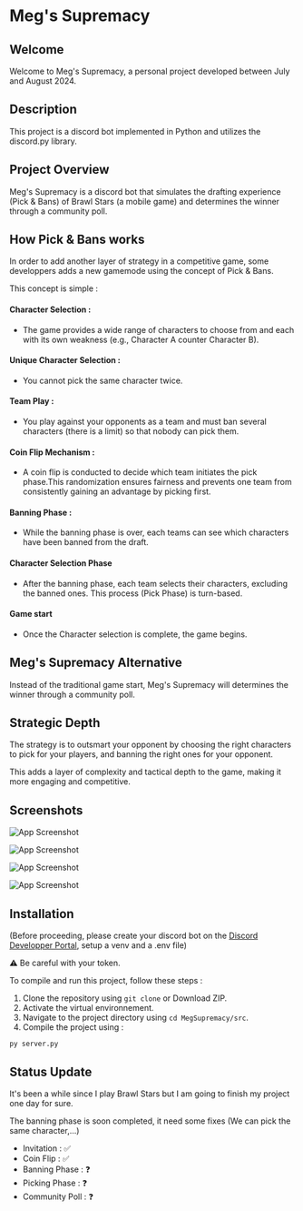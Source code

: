 
# Meg's Supremacy

## Welcome
Welcome to Meg's Supremacy, a personal project developed between July and August 2024.

## Description
This project is a discord bot implemented in Python and utilizes the discord.py library.

## Project Overview

Meg's Supremacy is a discord bot that simulates the drafting experience (Pick & Bans) of Brawl Stars (a mobile game) and determines the winner through a community poll.

## How Pick & Bans works

In order to add another layer of strategy in a competitive game, some developpers adds a new gamemode using the concept of Pick & Bans.

This concept is simple :

#### Character Selection :

- The game provides a wide range of characters to choose from and each with its own weakness (e.g., Character A counter Character B).

#### Unique Character Selection :

- You cannot pick the same character twice.

#### Team Play : 

- You play against your opponents as a team and must ban several characters (there is a limit) so that nobody can pick them.

#### Coin Flip Mechanism : 

- A coin flip is conducted to decide which team initiates the pick phase.This randomization ensures fairness and prevents one team from consistently gaining an advantage by picking first.

#### Banning Phase : 

- While the banning phase is over, each teams can see which characters have been banned from the draft.

#### Character Selection Phase

- After the banning phase, each team selects their characters, excluding the banned ones. This process (Pick Phase) is turn-based.

#### Game start

- Once the Character selection is complete, the game begins.

## Meg's Supremacy Alternative

Instead of the traditional game start, Meg's Supremacy will determines the winner through a community poll.

## Strategic Depth

The strategy is to outsmart your opponent by choosing the right characters to pick for your players, and banning the right ones for your opponent. 

This adds a layer of complexity and tactical depth to the game, making it more engaging and competitive.


## Screenshots

![App Screenshot](https://i.ibb.co/ZTJ4H7F/image.png)

![App Screenshot](https://i.ibb.co/QQQMqKF/image1.png)

![App Screenshot](https://i.ibb.co/mtxJ516/image3.png)

![App Screenshot](https://i.ibb.co/QjqWxjW/image4.png)

## Installation
(Before proceeding, please create your discord bot on the [Discord Developper Portal](https://discord.com/developers/applications), setup a venv and a .env file)

⚠️ Be careful with your token. 

To compile and run this project, follow these steps :
1. Clone the repository using `git clone` or Download ZIP.
2. Activate the virtual environnement.
2. Navigate to the project directory using `cd MegSupremacy/src`.
3. Compile the project using :

```
py server.py 
```

## Status Update

It's been a while since I play Brawl Stars but I am going to finish my project one day for sure.

The banning phase is soon completed, it need some fixes (We can pick the same character,...)

- Invitation : ✅
- Coin Flip : ✅
- Banning Phase : ❓
- Picking Phase : ❓
- Community Poll : ❓
